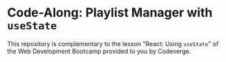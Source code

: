 # Code-Along: Playlist Manager with `useState`

This repository is complementary to the lesson "React: Using `useState`" of the Web Development Bootcamp provided to you by Codeverge.